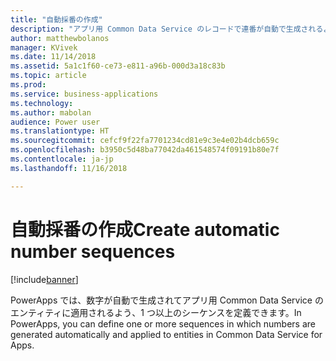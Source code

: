 ```yaml
---
title: "自動採番の作成"
description: "アプリ用 Common Data Service のレコードで連番が自動で生成されるよう採番方法を定義します。"
author: matthewbolanos
manager: KVivek
ms.date: 11/14/2018
ms.assetid: 5a1c1f60-ce73-e811-a96b-000d3a18c83b
ms.topic: article
ms.prod: 
ms.service: business-applications
ms.technology: 
ms.author: mabolan
audience: Power user
ms.translationtype: HT
ms.sourcegitcommit: cefcf9f22fa7701234cd81e9c3e4e02b4dcb659c
ms.openlocfilehash: b3950c5d48ba77042da461548574f09191b80e7f
ms.contentlocale: ja-jp
ms.lasthandoff: 11/16/2018

---
```

# <a name="create-automatic-number-sequences"></a><span data-ttu-id="7c44c-103">自動採番の作成</span><span class="sxs-lookup"><span data-stu-id="7c44c-103">Create automatic number sequences</span></span>


[!include[banner](../../includes/banner.md)]

<span data-ttu-id="7c44c-104">PowerApps では、数字が自動で生成されてアプリ用  Common Data Service のエンティティに適用されるよう、1 つ以上のシーケンスを定義できます。</span><span class="sxs-lookup"><span data-stu-id="7c44c-104">In PowerApps, you can define one or more sequences in which numbers are generated automatically and applied to entities in Common Data Service for Apps.</span></span>

